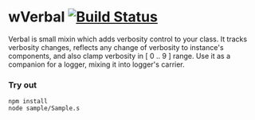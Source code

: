 
# wVerbal [![Build Status](https://travis-ci.org/Wandalen/wVerbal.svg?branch=master)](https://travis-ci.org/Wandalen/wVerbal)

Verbal is small mixin which adds verbosity control to your class. It tracks verbosity changes, reflects any change of verbosity to instance's components, and also clamp verbosity in [ 0 .. 9 ] range. Use it as a companion for a logger, mixing it into logger's carrier.

### Try out
```
npm install
node sample/Sample.s
```
























































